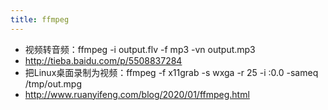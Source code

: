 ```yaml
---
title: ffmpeg
---
```


* 视频转音频：ffmpeg -i output.flv -f mp3 -vn output.mp3
* http://tieba.baidu.com/p/5508837284
* 把Linux桌面录制为视频：ffmpeg -f x11grab -s wxga -r 25 -i :0.0 -sameq /tmp/out.mpg
* http://www.ruanyifeng.com/blog/2020/01/ffmpeg.html
